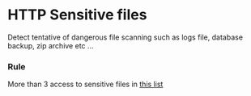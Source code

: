 # HTTP Sensitive files

Detect tentative of dangerous file scanning such as logs file, database backup, zip archive etc ...

### Rule
More than 3 access to sensitive files in [this list](https://s3.dualstack.eu-west-1.amazonaws.com/crowdsec-hub/web/sensitive_data.txt)